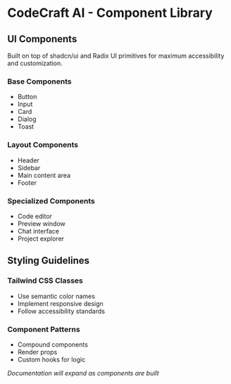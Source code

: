
# CodeCraft AI - Component Library

## UI Components

Built on top of shadcn/ui and Radix UI primitives for maximum accessibility and customization.

### Base Components
- Button
- Input
- Card
- Dialog
- Toast

### Layout Components
- Header
- Sidebar
- Main content area
- Footer

### Specialized Components
- Code editor
- Preview window
- Chat interface
- Project explorer

## Styling Guidelines

### Tailwind CSS Classes
- Use semantic color names
- Implement responsive design
- Follow accessibility standards

### Component Patterns
- Compound components
- Render props
- Custom hooks for logic

*Documentation will expand as components are built*
